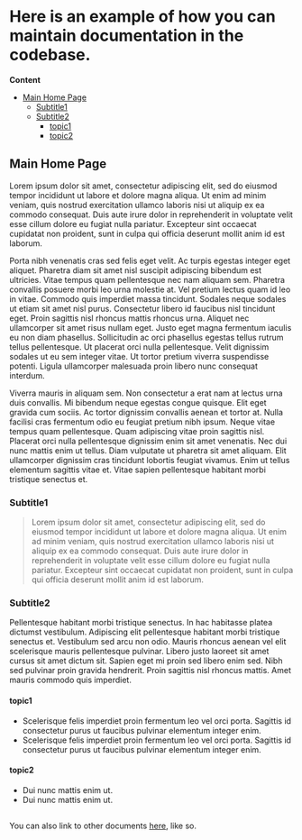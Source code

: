 # Here is an example of how you can maintain documentation in the codebase.

**Content**
- [Main Home Page](#Main-Home-Page)
  - [Subtitle1](#Subtitle1)
  - [Subtitle2](#Subtitle2)
    - [topic1](#topic1)
    - [topic2](#topic2)
  

## Main Home Page
Lorem ipsum dolor sit amet, consectetur adipiscing elit, sed do eiusmod tempor incididunt ut labore et dolore magna aliqua. Ut enim ad minim veniam, quis nostrud exercitation ullamco laboris nisi ut aliquip ex ea commodo consequat. Duis aute irure dolor in reprehenderit in voluptate velit esse cillum dolore eu fugiat nulla pariatur. Excepteur sint occaecat cupidatat non proident, sunt in culpa qui officia deserunt mollit anim id est laborum.

Porta nibh venenatis cras sed felis eget velit. Ac turpis egestas integer eget aliquet. Pharetra diam sit amet nisl suscipit adipiscing bibendum est ultricies. Vitae tempus quam pellentesque nec nam aliquam sem. Pharetra convallis posuere morbi leo urna molestie at. Vel pretium lectus quam id leo in vitae. Commodo quis imperdiet massa tincidunt. Sodales neque sodales ut etiam sit amet nisl purus. Consectetur libero id faucibus nisl tincidunt eget. Proin sagittis nisl rhoncus mattis rhoncus urna. Aliquet nec ullamcorper sit amet risus nullam eget. Justo eget magna fermentum iaculis eu non diam phasellus. Sollicitudin ac orci phasellus egestas tellus rutrum tellus pellentesque. Ut placerat orci nulla pellentesque. Velit dignissim sodales ut eu sem integer vitae. Ut tortor pretium viverra suspendisse potenti. Ligula ullamcorper malesuada proin libero nunc consequat interdum.

Viverra mauris in aliquam sem. Non consectetur a erat nam at lectus urna duis convallis. Mi bibendum neque egestas congue quisque. Elit eget gravida cum sociis. Ac tortor dignissim convallis aenean et tortor at. Nulla facilisi cras fermentum odio eu feugiat pretium nibh ipsum. Neque vitae tempus quam pellentesque. Quam adipiscing vitae proin sagittis nisl. Placerat orci nulla pellentesque dignissim enim sit amet venenatis. Nec dui nunc mattis enim ut tellus. Diam vulputate ut pharetra sit amet aliquam. Elit ullamcorper dignissim cras tincidunt lobortis feugiat vivamus. Enim ut tellus elementum sagittis vitae et. Vitae sapien pellentesque habitant morbi tristique senectus et.

### Subtitle1
> Lorem ipsum dolor sit amet, consectetur adipiscing elit, sed do eiusmod tempor incididunt ut labore et dolore magna aliqua. Ut enim ad minim veniam, quis nostrud exercitation ullamco laboris nisi ut aliquip ex ea commodo consequat. Duis aute irure dolor in reprehenderit in voluptate velit esse cillum dolore eu fugiat nulla pariatur. Excepteur sint occaecat cupidatat non proident, sunt in culpa qui officia deserunt mollit anim id est laborum.

### Subtitle2
Pellentesque habitant morbi tristique senectus. In hac habitasse platea dictumst vestibulum. Adipiscing elit pellentesque habitant morbi tristique senectus et. Vestibulum sed arcu non odio. Mauris rhoncus aenean vel elit scelerisque mauris pellentesque pulvinar. Libero justo laoreet sit amet cursus sit amet dictum sit. Sapien eget mi proin sed libero enim sed. Nibh sed pulvinar proin gravida hendrerit. Proin sagittis nisl rhoncus mattis. Amet mauris commodo quis imperdiet.

#### topic1
- Scelerisque felis imperdiet proin fermentum leo vel orci porta. Sagittis id consectetur purus ut faucibus pulvinar elementum integer enim.
- Scelerisque felis imperdiet proin fermentum leo vel orci porta. Sagittis id consectetur purus ut faucibus pulvinar elementum integer enim.

#### topic2
- Dui nunc mattis enim ut.
- Dui nunc mattis enim ut.

## 
You can also link to other documents [here](./day1.md), like so.
